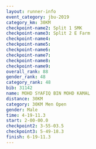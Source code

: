 ```yaml
---
layout: runner-info 
event_category: jbu-2019 
category_km: 30KM 
checkpoint-name2: Split 1 SMK 
checkpoint-name3: Split 2 E Farm 
checkpoint-name4: 
checkpoint-name5: 
checkpoint-name6: 
checkpoint-name7: 
checkpoint-name8: 
checkpoint-name9: 
overall_rank: 88
gender_rank: 48
category_rank: 48
bib: 31142
name: MOHD SYAFIQ BIN MOHD KAMAL
distance: 30KM
category: 30KM Men Open
gender: Male
time: 4-19-11.3
start: 2-00-00.0
checkpoint2: 3-55-03.5
checkpoint3: 5-49-18.3
finish: 6-19-11.3
---
```

